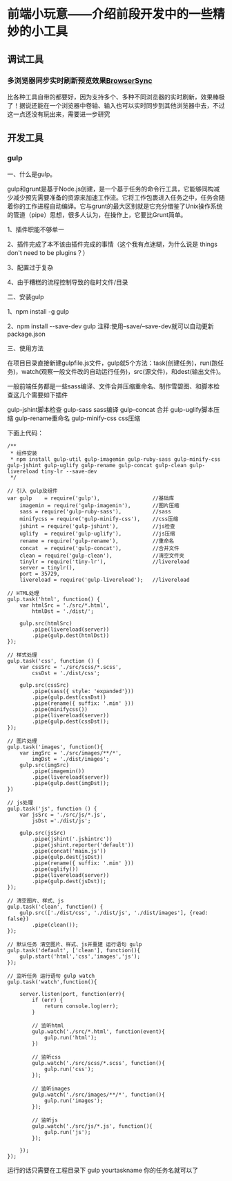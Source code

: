 # 前端小玩意——介绍前段开发中的一些精妙的小工具

## 调试工具

### 多浏览器同步实时刷新预览效果[BrowserSync](http://www.browsersync.io/)
比各种工具自带的都要好，因为支持多个、多种不同浏览器的实时刷新，效果棒极了！据说还能在一个浏览器中卷轴、输入也可以实时同步到其他浏览器中去，不过这一点还没有玩出来，需要进一步研究


## 开发工具
### gulp

一、什么是gulp。

 gulp和grunt是基于Node.js创建，是一个基于任务的命令行工具，它能够同构减少减少预先需要准备的资源来加速工作流。它将工作包裹进入任务之中，任务会随着你的工作进程自动编译。它与grunt的最大区别就是它充分借鉴了Unix操作系统的管道（pipe）思想，很多人认为，在操作上，它要比Grunt简单。

1、插件职能不够单一



2、插件完成了本不该由插件完成的事情（这个我有点迷糊，为什么说是 things don't need to be plugins？）



3、配置过于复杂



4、由于糟糕的流程控制导致的临时文件/目录



二、安装gulp

1、npm install -g gulp



2、npm install --save-dev gulp 注释:使用–save/–save-dev就可以自动更新package.json



三、使用方法

在项目目录直接新建gulpfile.js文件，gulp就5个方法：task(创建任务)，run(跑任务)，watch(观察一般文件改的自动运行任务)，src(源文件)，和dest(输出文件)。

一般前端任务都是一些sass编译、文件合并压缩重命名、制作雪碧图、和脚本检查这几个需要如下插件

gulp-jshint脚本检查 gulp-sass sass编译 gulp-concat 合并 gulp-uglify脚本压缩 gulp-rename重命名 gulp-minify-css css压缩

下面上代码：


	/**
	 * 组件安装
	 * npm install gulp-util gulp-imagemin gulp-ruby-sass gulp-minify-css gulp-jshint gulp-uglify gulp-rename gulp-concat gulp-clean gulp-livereload tiny-lr --save-dev
	 */
	
	// 引入 gulp及组件
	var gulp    = require('gulp'),                 //基础库
	    imagemin = require('gulp-imagemin'),       //图片压缩
	    sass = require('gulp-ruby-sass'),          //sass
	    minifycss = require('gulp-minify-css'),    //css压缩
	    jshint = require('gulp-jshint'),           //js检查
	    uglify  = require('gulp-uglify'),          //js压缩
	    rename = require('gulp-rename'),           //重命名
	    concat  = require('gulp-concat'),          //合并文件
	    clean = require('gulp-clean'),             //清空文件夹
	    tinylr = require('tiny-lr'),               //livereload
	    server = tinylr(),
	    port = 35729,
	    livereload = require('gulp-livereload');   //livereload
	
	// HTML处理
	gulp.task('html', function() {
	    var htmlSrc = './src/*.html',
	        htmlDst = './dist/';
	
	    gulp.src(htmlSrc)
	        .pipe(livereload(server))
	        .pipe(gulp.dest(htmlDst))
	});
	
	// 样式处理
	gulp.task('css', function () {
	    var cssSrc = './src/scss/*.scss',
	        cssDst = './dist/css';
	
	    gulp.src(cssSrc)
	        .pipe(sass({ style: 'expanded'}))
	        .pipe(gulp.dest(cssDst))
	        .pipe(rename({ suffix: '.min' }))
	        .pipe(minifycss())
	        .pipe(livereload(server))
	        .pipe(gulp.dest(cssDst));
	});
	
	// 图片处理
	gulp.task('images', function(){
	    var imgSrc = './src/images/**/*',
	        imgDst = './dist/images';
	    gulp.src(imgSrc)
	        .pipe(imagemin())
	        .pipe(livereload(server))
	        .pipe(gulp.dest(imgDst));
	})
	
	// js处理
	gulp.task('js', function () {
	    var jsSrc = './src/js/*.js',
	        jsDst ='./dist/js';
	
	    gulp.src(jsSrc)
	        .pipe(jshint('.jshintrc'))
	        .pipe(jshint.reporter('default'))
	        .pipe(concat('main.js'))
	        .pipe(gulp.dest(jsDst))
	        .pipe(rename({ suffix: '.min' }))
	        .pipe(uglify())
	        .pipe(livereload(server))
	        .pipe(gulp.dest(jsDst));
	});
	
	// 清空图片、样式、js
	gulp.task('clean', function() {
	    gulp.src(['./dist/css', './dist/js', './dist/images'], {read: false})
	        .pipe(clean());
	});
	
	// 默认任务 清空图片、样式、js并重建 运行语句 gulp
	gulp.task('default', ['clean'], function(){
	    gulp.start('html','css','images','js');
	});
	
	// 监听任务 运行语句 gulp watch
	gulp.task('watch',function(){
	
	    server.listen(port, function(err){
	        if (err) {
	            return console.log(err);
	        }
	
	        // 监听html
	        gulp.watch('./src/*.html', function(event){
	            gulp.run('html');
	        })
	
	        // 监听css
	        gulp.watch('./src/scss/*.scss', function(){
	            gulp.run('css');
	        });
	
	        // 监听images
	        gulp.watch('./src/images/**/*', function(){
	            gulp.run('images');
	        });
	
	        // 监听js
	        gulp.watch('./src/js/*.js', function(){
	            gulp.run('js');
	        });
	
	    });
	});

运行的话只需要在工程目录下 gulp yourtaskname  你的任务名就可以了